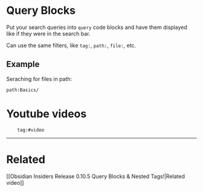 # Query Blocks
Put your search queries into `query` code blocks and have them displayed like if they were in the search bar.

Can use the same filters, like `tag:`, `path:`, `file:`, etc.

## Example
Seraching for files in path:
```query
path:Basics/
```

# Youtube videos

```query
	tag:#video
```
---

# Related
[[Obsidian Insiders Release 0.10.5  Query Blocks & Nested Tags!|Related video]]